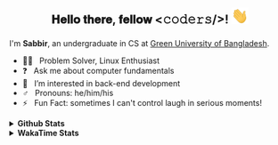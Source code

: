 ## <p align="center"> 𝐇𝐞𝐥𝐥𝐨 𝐭𝐡𝐞𝐫𝐞, 𝐟𝐞𝐥𝐥𝐨𝐰 <𝚌𝚘𝚍𝚎𝚛𝚜/>! <img src="https://raw.githubusercontent.com/shmVirus/shmVirus/main/assets/hello.gif" width="30px"></p>

I'm **Sabbir**, an undergraduate in CS at [Green University of Bangladesh](https://green.edu.bd).
- :man_technologist: &nbsp; Problem Solver, Linux Enthusiast
- :question: &nbsp; Ask me about computer fundamentals
- :eyes: &nbsp; I’m interested in back-end development
- :male_sign: &nbsp; Pronouns: he/him/his
- :zap: &nbsp; Fun Fact: sometimes I can't control laugh in serious moments!


<details>
  <summary><b>Github Stats</b></summary>
  <img alt="shmVirus/graph" width=100% src="https://github-profile-summary-cards.vercel.app/api/cards/profile-details?username=shmVirus&amp;count_private=true&amp;theme=github_dark&amp;hide_border=true">
  <img alt="shmVirus/stats" width="100%" src="https://github-readme-stats.vercel.app/api?username=shmVirus&amp;count_private=true&amp;theme=github_dark&amp;hide_border=true&amp;title_color=2EB398&amp;show_icons=true&amp;layout=compact">
  <img alt="shmVirus/languages" width="49.5%" src="https://github-readme-stats.vercel.app/api/top-langs?username=shmVirus&amp;count_private=true&amp;theme=github_dark&amp;hide_border=true&amp;title_color=2EB398&amp;show_icons=true&amp;layout=compact">
  <img alt="shmVirus/streak" width="49.5%" src="https://github-readme-streak-stats.herokuapp.com?user=shmVirus&amp;theme=github-dark&amp;hide_border=true&amp;stroke=718F97&amp;ring=2EB398&amp;fire=2EB398&amp;currStreakNum=C6CDCB&amp;sideNums=C6CDCB&amp;currStreakLabel=2EB398&amp;sideLabels=C6CDCB&amp;dates=C6CDCB">
</details>
<details>
  <summary><b>WakaTime Stats</b></summary>
  <details>
    <summary>WakaGraphs</summary>
    <p align="center">
      <a href="https://wakatime.com/@shmVirus"> <img alt="waka/coding" align="center" width="400" height="300" src="https://wakatime.com/share/@shmVirus/c05f3e90-003d-4821-a573-5f387fe1954a.svg" /></a>
      <a href="https://wakatime.com/@shmVirus"> <img alt="waka/languages" align="center" width="400" height="300" src="https://wakatime.com/share/@shmVirus/202515c2-e4b0-4a74-84aa-0a18df3ab1d1.svg" /></a>
    </p>
    <p align="center">
      <a href="https://wakatime.com/@shmVirus"> <img alt="waka/editors" align="center" width="400" height="300" src="https://wakatime.com/share/@shmVirus/c2572c82-cd4e-4d48-af7b-4ce0cb752fe5.svg" /></a>
      <a href="https://wakatime.com/@shmVirus"> <img alt="waka/os" align="center" width="400" height="300" src="https://wakatime.com/share/@shmVirus/4f0edd2c-7a2d-4afe-8ac6-fa54c8f60eb2.svg" /></a>
    </p>
  </details>

<!--START_SECTION:waka-->
![Lines of code](https://img.shields.io/badge/From%20Hello%20World%20I%27ve%20Written-63.0%20thousand%20lines%20of%20code-blue)

**I'm an Early 🐤** 

```text
🌞 Morning                35 commits          ███████░░░░░░░░░░░░░░░░░░   29.91 % 
🌆 Daytime                49 commits          ██████████░░░░░░░░░░░░░░░   41.88 % 
🌃 Evening                3 commits           █░░░░░░░░░░░░░░░░░░░░░░░░   02.56 % 
🌙 Night                  30 commits          ██████░░░░░░░░░░░░░░░░░░░   25.64 % 
```
📅 **I'm Most Productive on Sunday** 

```text
Monday                   22 commits          █████░░░░░░░░░░░░░░░░░░░░   18.80 % 
Tuesday                  14 commits          ███░░░░░░░░░░░░░░░░░░░░░░   11.97 % 
Wednesday                10 commits          ██░░░░░░░░░░░░░░░░░░░░░░░   08.55 % 
Thursday                 14 commits          ███░░░░░░░░░░░░░░░░░░░░░░   11.97 % 
Friday                   13 commits          ███░░░░░░░░░░░░░░░░░░░░░░   11.11 % 
Saturday                 16 commits          ███░░░░░░░░░░░░░░░░░░░░░░   13.68 % 
Sunday                   28 commits          ██████░░░░░░░░░░░░░░░░░░░   23.93 % 
```


📊 **This Week I Spent My Time On** 

```text
💬 Programming Languages: 
C++                      5 hrs 22 mins       █████████████████████████   100.00 % 

🔥 Editors: 
Neovim                   5 hrs 22 mins       █████████████████████████   100.00 % 

🐱‍💻 Projects: 
ProblemSolving           5 hrs 22 mins       █████████████████████████   100.00 % 

💻 Operating System: 
Linux                    5 hrs 22 mins       █████████████████████████   100.00 % 
```

**I Mostly Code in Java** 

```text
Java                     2 repos             █████████████████░░░░░░░░   66.67 % 
C++                      1 repo              ████████░░░░░░░░░░░░░░░░░   33.33 % 
```




 Last Updated on 2023-03-12 @17:07:14 UTC
<!--END_SECTION:waka-->
</details>
